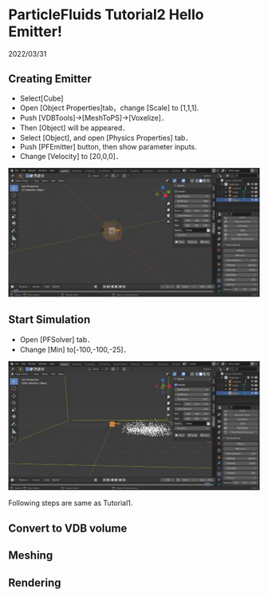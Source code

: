 # ParticleFluids Tutorial2 Hello Emitter!

2022/03/31 

## Creating Emitter

- Select[Cube]
- Open [Object Properties]tab，change [Scale] to [1,1,1].
- Push [VDBTools]->[MeshToPS]->[Voxelize]．
- Then [Object] will be appeared．
- Select [Object], and open [Physics Properties] tab．
- Push [PFEmitter] button, then show parameter inputs.
- Change [Velocity] to [20,0,0]．

![Emitter](./images/Emitter.png) 

## Start Simulation

- Open [PFSolver] tab．
- Change [Min] to[-100,-100,-25]．

![Start](./images/Start.png) 

Following steps are same as Tutorial1.

## Convert to VDB volume

## Meshing

## Rendering